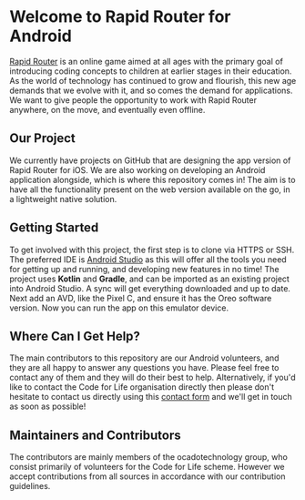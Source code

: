 # Welcome to Rapid Router for Android
[Rapid Router](https://www.codeforlife.education/rapidrouter/) is an online game aimed at all ages with the primary goal of introducing coding concepts to children at earlier stages in their education. As the world of technology has continued to grow and flourish, this new age demands that we evolve with it, and so comes the demand for applications. We want to give people the opportunity to work with Rapid Router anywhere, on the move, and eventually even offline.

## Our Project
We currently have projects on GitHub that are designing the app version of Rapid Router for iOS. We are also working on developing an Android application alongside, which is where this repository comes in! The aim is to have all the functionality present on the web version available on the go, in a lightweight native solution.

## Getting Started
To get involved with this project, the first step is to clone via HTTPS or SSH. The preferred IDE is [Android Studio](https://developer.android.com/studio/index.html) as this will offer all the tools you need for getting up and running, and developing new features in no time! The project uses **Kotlin** and **Gradle**, and can be imported as an existing project into Android Studio. A sync will get everything downloaded and up to date. Next add an AVD, like the Pixel C, and ensure it has the Oreo software version. Now you can run the app on this emulator device.

## Where Can I Get Help?
The main contributors to this repository are our Android volunteers, and they are all happy to answer any questions you have. Please feel free to contact any of them and they will do their best to help. Alternatively, if you'd like to contact the Code for Life organisation directly then please don't hesitate to contact us directly using this [contact form](https://www.codeforlife.education/help/#contact) and we'll get in touch as soon as possible!

## Maintainers and Contributors
The contributors are mainly members of the ocadotechnology group, who consist primarily of volunteers for the Code for Life scheme. However we accept contributions from all sources in accordance with our contribution guidelines.
